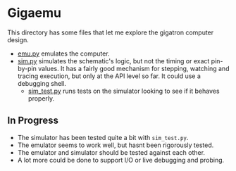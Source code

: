 # Gigaemu

This directory has some files that let me explore the gigatron computer design.

* [emu.py](emu.py) emulates the computer.
* [sim.py](sim.py) simulates the schematic's logic, but not the timing or exact pin-by-pin values. It has a fairly good mechanism for stepping, watching and tracing execution, but only at the API level so far. It could use a debugging shell.
  * [sim\_test.py](sim_test.py) runs tests on the simulator looking to see if it behaves properly.

## In Progress

* The simulator has been tested quite a bit with `sim_test.py`.
* The emulator seems to work well, but hasnt been rigorously tested.
* The emulator and simulator should be tested against each other.
* A lot more could be done to support I/O or live debugging and probing.
